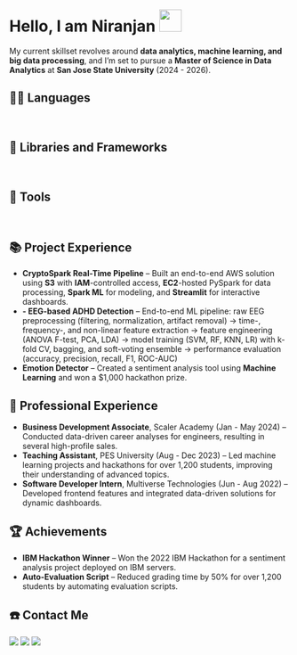 # Hello, I am Niranjan <img src="https://raw.githubusercontent.com/iampavangandhi/iampavangandhi/master/gifs/Hi.gif" height="40px" width="40px">

My current skillset revolves around **data analytics, machine learning, and big data processing**, and I’m set to pursue a **Master of Science in Data Analytics** at **San Jose State University** (2024 - 2026).

## 👨‍💻 Languages
<a href=""><img alt="" src="https://img.shields.io/badge/Python-3776AB?style=for-the-badge&logo=python&logoColor=white" /></a>
<a href=""><img alt="" src="https://img.shields.io/badge/SQL-4479A1?style=for-the-badge&logo=postgresql&logoColor=white" /></a>
<a href=""><img alt="" src="https://img.shields.io/badge/HTML5-E34F26?style=for-the-badge&logo=html5&logoColor=white" /></a>
<a href=""><img alt="" src="https://img.shields.io/badge/CSS3-1572B6?style=for-the-badge&logo=css3&logoColor=white" /></a>

## 🧰 Libraries and Frameworks
<a href=""><img alt="" src="https://img.shields.io/badge/Apache_Spark-E25A1C?style=for-the-badge&logo=apache-spark&logoColor=white" /></a>
<a href=""><img alt="" src="https://img.shields.io/badge/Apache_Airflow-017CEE?style=for-the-badge&logo=apache-airflow&logoColor=white" /></a>
<a href=""><img alt="" src="https://img.shields.io/badge/Pandas-150458?style=for-the-badge&logo=pandas&logoColor=white" /></a>
<a href=""><img alt="" src="https://img.shields.io/badge/Matplotlib-11557C?style=for-the-badge&logo=python&logoColor=white" /></a>

## 🔧 Tools
<a href=""><img alt="" src="https://img.shields.io/badge/Tableau-E97627?style=for-the-badge&logo=tableau&logoColor=white" /></a>
<a href=""><img alt="" src="https://img.shields.io/badge/PostgreSQL-336791?style=for-the-badge&logo=postgresql&logoColor=white" /></a>
<a href=""><img alt="" src="https://img.shields.io/badge/Snowflake-29B5E8?style=for-the-badge&logo=snowflake&logoColor=white" /></a>
<a href=""><img alt="" src="https://img.shields.io/badge/Looker-4285F4?style=for-the-badge&logo=looker&logoColor=white" /></a>

## 📚 Project Experience
- **CryptoSpark Real-Time Pipeline** – Built an end-to-end AWS solution using **S3** with **IAM**-controlled access, **EC2**-hosted PySpark for data processing, **Spark ML** for modeling, and **Streamlit** for interactive dashboards.
- **- EEG-based ADHD Detection** – End-to-end ML pipeline: raw EEG preprocessing (filtering, normalization, artifact removal) → time-, frequency-, and non-linear feature extraction → feature engineering (ANOVA F-test, PCA, LDA) → model training (SVM, RF, KNN, LR) with k-fold CV, bagging, and soft-voting ensemble → performance evaluation (accuracy, precision, recall, F1, ROC-AUC)
- **Emotion Detector** – Created a sentiment analysis tool using **Machine Learning** and won a $1,000 hackathon prize.

## 🏢 Professional Experience
- **Business Development Associate**, Scaler Academy (Jan - May 2024) – Conducted data-driven career analyses for engineers, resulting in several high-profile sales.
- **Teaching Assistant**, PES University (Aug - Dec 2023) – Led machine learning projects and hackathons for over 1,200 students, improving their understanding of advanced topics.
- **Software Developer Intern**, Multiverse Technologies (Jun - Aug 2022) – Developed frontend features and integrated data-driven solutions for dynamic dashboards.

## 🏆 Achievements
- **IBM Hackathon Winner** – Won the 2022 IBM Hackathon for a sentiment analysis project deployed on IBM servers.
- **Auto-Evaluation Script** – Reduced grading time by 50% for over 1,200 students by automating evaluation scripts.

## ☎️ Contact Me
<a href = "https://www.instagram.com/niranjanrao07/" ><img src="https://img.shields.io/badge/Instagram-E4405F?style=for-the-badge&logo=instagram&logoColor=white"/></a>
<a href = "https://www.linkedin.com/in/niranjan-rao-cali/" ><img src="https://img.shields.io/badge/LinkedIn-0077B5?style=for-the-badge&logo=linkedin&logoColor=white"/></a>
<a href = "https://wa.me/7795480136" ><img src="https://img.shields.io/badge/WhatsApp-25D366?style=for-the-badge&logo=whatsapp&logoColor=white" /></a>
